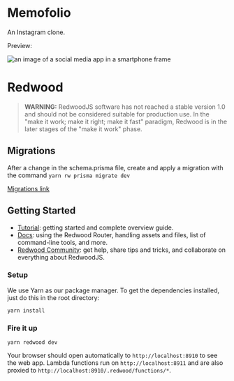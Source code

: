 # Memofolio

An Instagram clone.

Preview:

![an image of a social media app in a smartphone frame](https://lh3.googleusercontent.com/K5te7AYCaLI1-bKX-6dRT-E_L9sgVzW9XO56JGE4SJXP4YNGp-3PYQTAVIJp_xm2YmJ17J98dTlL8ySuevTCu3rxKKmE9YEM5ncP1FSwsxqr543ic9O1gVNBnGHgNJSHMiY0MucNbe0ZhtguprD0EjKfKeV0CQ0Ij1Ll8b2RrrFArZpHvP5nqocfanGtHrHn6E8UOMMCuNgO2X52IguydHbf21MU9KAz2hnV1NEzIO7KXQkwiDESLYqJ5i-1vkuNbxc-v_pSkd3uAiGR_RoJo2EsXsiSBYJvfsDEVZ9HY3gD4PiQ5Ezgic1m5xc8e-gTf-EYkeLN_N3ODkiYD4Uv5wJVk0-7xpido-rF8xIm_u10wbp7A46Stqr4xyC4tWcYBh9O9_8qMEosHqaBDJGzOw58mqpkb6UW7LzffEA7ZewBTEVfux2OmPpSio510gBLA3tt3GX46gNS4hn7rm75XapY-dOKV_K_3sGwweeV1hOsz7-BZHIoh_Mwem4mUC8tg-vH1GBvlFn-TMMMEzsdMwI0HePA8Ik2h7lcVlyhI17trLoImJKy7IDMFyJ-BhcFRYKJ6vGN5HMVuhA8g2lmgGEHVesRkTpCjKDbyJjpMTvwpfNl1065QLCDO-i4jw3qi_NCMSxVL3PMNOM-BrUN-l7wBb8z_u1FHnNkM6jSO2D6CamT0SQLmxuj0OsySVD25M7boda2rUjLeYkEHfRKNfigrw=w463-h970-no?authuser=0)


# Redwood

> **WARNING:** RedwoodJS software has not reached a stable version 1.0 and should not be considered suitable for production use. In the "make it work; make it right; make it fast" paradigm, Redwood is in the later stages of the "make it work" phase.

## Migrations

After a change in the schema.prisma file, create and apply a migration with the command
```yarn rw prisma migrate dev```

[Migrations link](https://www.prisma.io/docs/concepts/components/prisma-migrate)

## Getting Started
- [Tutorial](https://redwoodjs.com/tutorial/welcome-to-redwood): getting started and complete overview guide.
- [Docs](https://redwoodjs.com/docs/introduction): using the Redwood Router, handling assets and files, list of command-line tools, and more.
- [Redwood Community](https://community.redwoodjs.com): get help, share tips and tricks, and collaborate on everything about RedwoodJS.

### Setup

We use Yarn as our package manager. To get the dependencies installed, just do this in the root directory:

```terminal
yarn install
```

### Fire it up

```terminal
yarn redwood dev
```

Your browser should open automatically to `http://localhost:8910` to see the web app. Lambda functions run on `http://localhost:8911` and are also proxied to `http://localhost:8910/.redwood/functions/*`.

